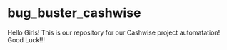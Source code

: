 # bug_buster_cashwise
Hello Girls! This is our repository for our Cashwise project automatation! Good Luck!!! 
